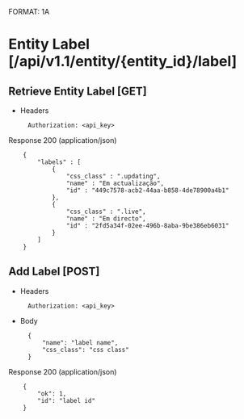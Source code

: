 FORMAT: 1A


# Entity Label [/api/v1.1/entity/{entity_id}/label]


## Retrieve Entity Label [GET]


+ Headers

        Authorization: <api_key>



Response 200 (application/json)


        {
            "labels" : [
                {
                    "css_class" : ".updating",
                    "name" : "Em actualização",
                    "id" : "449c7578-acb2-44aa-b858-4de78900a4b1"
                },
                {
                    "css_class" : ".live",
                    "name" : "Em directo",
                    "id" : "2fd5a34f-02ee-496b-8aba-9be386eb6031"
                }
            ]
        }


## Add Label [POST]


+ Headers

        Authorization: <api_key>


+ Body

        {
            "name": "label name",
            "css_class": "css class"
        }

Response 200 (application/json)

        {
            "ok": 1,
            "id": "label id"
        }
